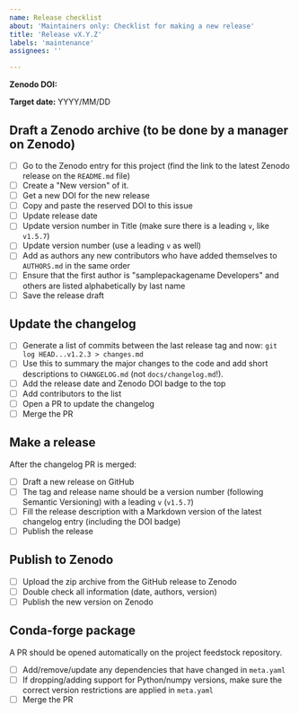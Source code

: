 ```yaml
---
name: Release checklist
about: 'Maintainers only: Checklist for making a new release'
title: 'Release vX.Y.Z'
labels: 'maintenance'
assignees: ''

---
```


**Zenodo DOI:**

<!-- Optional -->
**Target date:** YYYY/MM/DD

## Draft a Zenodo archive (to be done by a manager on Zenodo)

- [ ] Go to the Zenodo entry for this project (find the link to the latest Zenodo release on the `README.md` file)
- [ ] Create a "New version" of it.
- [ ] Get a new DOI for the new release
- [ ] Copy and paste the reserved DOI to this issue
- [ ] Update release date
- [ ] Update version number in Title (make sure there is a leading `v`, like `v1.5.7`)
- [ ] Update version number (use a leading `v` as well)
- [ ] Add as authors any new contributors who have added themselves to `AUTHORS.md` in the same order
- [ ] Ensure that the first author is "samplepackagename Developers" and others are listed alphabetically by last name
- [ ] Save the release draft

## Update the changelog

- [ ] Generate a list of commits between the last release tag and now: `git log HEAD...v1.2.3 > changes.md`
- [ ] Use this to summary the major changes to the code and add short descriptions to `CHANGELOG.md` (not `docs/changelog.md`!).
- [ ] Add the release date and Zenodo DOI badge to the top
- [ ] Add contributors to the list
- [ ] Open a PR to update the changelog
- [ ] Merge the PR

## Make a release

After the changelog PR is merged:

- [ ] Draft a new release on GitHub
- [ ] The tag and release name should be a version number (following Semantic Versioning) with a leading `v` (`v1.5.7`)
- [ ] Fill the release description with a Markdown version of the latest changelog entry (including the DOI badge)
- [ ] Publish the release

## Publish to Zenodo

- [ ] Upload the zip archive from the GitHub release to Zenodo
- [ ] Double check all information (date, authors, version)
- [ ] Publish the new version on Zenodo

## Conda-forge package

A PR should be opened automatically on the project feedstock repository.

- [ ] Add/remove/update any dependencies that have changed in `meta.yaml`
- [ ] If dropping/adding support for Python/numpy versions, make sure the correct version restrictions are applied in `meta.yaml`
- [ ] Merge the PR
